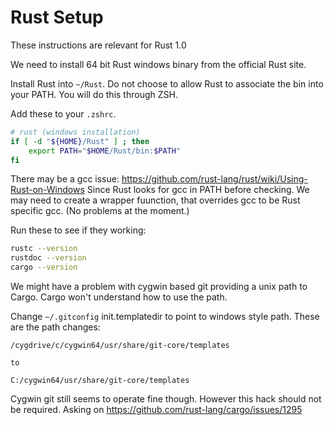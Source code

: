 Rust Setup
==========

These instructions are relevant for Rust 1.0

We need to install 64 bit Rust windows binary from the official Rust site.

Install Rust into `~/Rust`. Do not choose to allow Rust to associate the bin into your PATH. You will do this through ZSH.

Add these to your `.zshrc`.

```sh
# rust (windows installation)
if [ -d "${HOME}/Rust" ] ; then
    export PATH="$HOME/Rust/bin:$PATH"
fi
```

There may be a gcc issue: https://github.com/rust-lang/rust/wiki/Using-Rust-on-Windows Since Rust looks for gcc in PATH before checking. We may need to create a wrapper fuunction, that overrides gcc to be Rust specific gcc. (No problems at the moment.)

Run these to see if they working:

```sh
rustc --version
rustdoc --version
cargo --version
```

We might have a problem with cygwin based git providing a unix path to Cargo. Cargo won't understand how to use the path.

Change `~/.gitconfig` init.templatedir to point to windows style path. These are the path changes:

```
/cygdrive/c/cygwin64/usr/share/git-core/templates

to

C:/cygwin64/usr/share/git-core/templates
```

Cygwin git still seems to operate fine though. However this hack should not be required. Asking on https://github.com/rust-lang/cargo/issues/1295